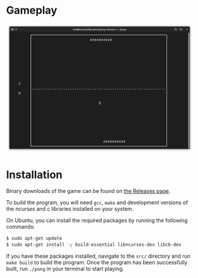 # Gameplay
![Gameplay](images/gameplay.png)

# Installation
Binary downloads of the game can be found on [the Releases page](https://github.com/bimzhanovt/pong-clone/releases).

To build the program, you will need `gcc`, `make` and development versions of the ncurses and c libraries installed on your system.

On Ubuntu, you can install the required packages by running the following commands:
```sh
$ sudo apt-get update
$ sudo apt-get install -y build-essential libncurses-dev libc6-dev
```

If you have these packages installed, navigate to the `src/` directory and run `make build` to build the program. Once the program has been successfully built, run `./pong` in your terminal to start playing.
